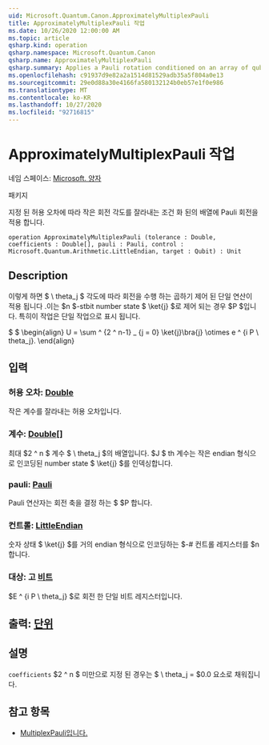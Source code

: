```yaml
---
uid: Microsoft.Quantum.Canon.ApproximatelyMultiplexPauli
title: ApproximatelyMultiplexPauli 작업
ms.date: 10/26/2020 12:00:00 AM
ms.topic: article
qsharp.kind: operation
qsharp.namespace: Microsoft.Quantum.Canon
qsharp.name: ApproximatelyMultiplexPauli
qsharp.summary: Applies a Pauli rotation conditioned on an array of qubits, truncating small rotation angles according to a given tolerance.
ms.openlocfilehash: c91937d9e82a2a1514d81529adb35a5f804a0e13
ms.sourcegitcommit: 29e0d88a30e4166fa580132124b0eb57e1f0e986
ms.translationtype: MT
ms.contentlocale: ko-KR
ms.lasthandoff: 10/27/2020
ms.locfileid: "92716815"
---
```

# <a name="approximatelymultiplexpauli-operation"></a>ApproximatelyMultiplexPauli 작업

네임 스페이스: [Microsoft. 양자](xref:Microsoft.Quantum.Canon)

패키지 [](https://nuget.org/packages/)


지정 된 허용 오차에 따라 작은 회전 각도를 잘라내는 조건 화 된의 배열에 Pauli 회전을 적용 합니다.

```qsharp
operation ApproximatelyMultiplexPauli (tolerance : Double, coefficients : Double[], pauli : Pauli, control : Microsoft.Quantum.Arithmetic.LittleEndian, target : Qubit) : Unit
```


## <a name="description"></a>Description

이렇게 하면 $ \ theta_j $ 각도에 따라 회전을 수행 하는 곱하기 제어 된 단일 연산이 적용 됩니다 .이는 $n $-stbit number state $ \ket{j} $로 제어 되는 경우 $P $입니다.
특히이 작업은 단일 작업으로 표시 됩니다.

$ $ \begin{align} U = \sum ^ {2 ^ n-1} _ {j = 0} \ket{j}\bra{j} \otimes e ^ {i P \ theta_j}.
\end{align}

##

## <a name="input"></a>입력

### <a name="tolerance--double"></a>허용 오차: [Double](xref:microsoft.quantum.lang-ref.double)

작은 계수를 잘라내는 허용 오차입니다.


### <a name="coefficients--double"></a>계수: [Double](xref:microsoft.quantum.lang-ref.double)[]

최대 $2 ^ n $ 계수 $ \ theta_j $의 배열입니다. $J $ th 계수는 작은 endian 형식으로 인코딩된 number state $ \ket{j} $를 인덱싱합니다.


### <a name="pauli--pauli"></a>pauli: [Pauli](xref:microsoft.quantum.lang-ref.pauli)

Pauli 연산자는 회전 축을 결정 하는 $ $P 합니다.


### <a name="control--littleendian"></a>컨트롤: [LittleEndian](xref:Microsoft.Quantum.Arithmetic.LittleEndian)

숫자 상태 $ \ket{j} $를 거의 endian 형식으로 인코딩하는 $-# 컨트롤 레지스터를 $n 합니다.


### <a name="target--qubit"></a>대상: 고 [비트](xref:microsoft.quantum.lang-ref.qubit)

$E ^ {i P \ theta_j} $로 회전 한 단일 비트 레지스터입니다.



## <a name="output--unit"></a>출력: [단위](xref:microsoft.quantum.lang-ref.unit)



## <a name="remarks"></a>설명

`coefficients` $2 ^ n $ 미만으로 지정 된 경우는 $ \ theta_j = $0.0 요소로 채워집니다.

## <a name="see-also"></a>참고 항목

- [MultiplexPauli입니다.](xref:Microsoft.Quantum.Canon.MultiplexPauli)